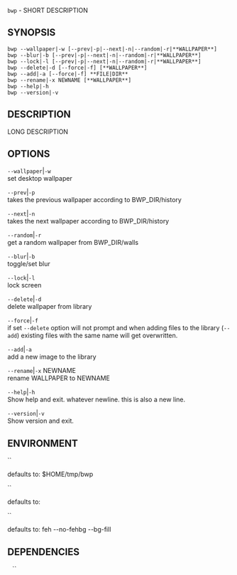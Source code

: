 `bwp` - SHORT DESCRIPTION

SYNOPSIS
--------
```text
bwp --wallpaper|-w [--prev|-p|--next|-n|--random|-r|**WALLPAPER**]
bwp --blur|-b [--prev|-p|--next|-n|--random|-r|**WALLPAPER**]     
bwp --lock|-l [--prev|-p|--next|-n|--random|-r|**WALLPAPER**]     
bwp --delete|-d [--force|-f] [**WALLPAPER**]                      
bwp --add|-a [--force|-f] **FILE|DIR**                           
bwp --rename|-x NEWNAME [**WALLPAPER**]                           
bwp --help|-h                                                 
bwp --version|-v                                              
```

DESCRIPTION
-----------
LONG DESCRIPTION


OPTIONS
-------

`--wallpaper`|`-w`  
set desktop wallpaper

`--prev`|`-p`  
takes the previous wallpaper according to
BWP_DIR/history

`--next`|`-n`  
takes the next wallpaper according to
BWP_DIR/history

`--random`|`-r`  
get a random wallpaper from BWP_DIR/walls

`--blur`|`-b`  
toggle/set blur

`--lock`|`-l`  
lock screen

`--delete`|`-d`  
delete wallpaper from library

`--force`|`-f`  
if set `--delete` option will not prompt and when
adding files to the library (`--add`) existing
files with the same name will get overwritten.




`--add`|`-a`  
add a new image to the library

`--rename`|`-x` NEWNAME  
rename WALLPAPER to NEWNAME

`--help`|`-h`  
Show help and exit. whatever newline. this is
also a new line.


`--version`|`-v`  
Show version and exit.


ENVIRONMENT
-----------

``  

defaults to: $HOME/tmp/bwp

``  

defaults to: 

``  

defaults to: feh --no-fehbg --bg-fill

DEPENDENCIES
------------
``
``
``



